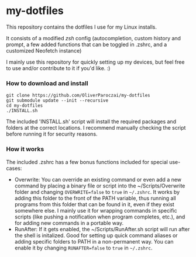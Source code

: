 # my-dotfiles

This repository contains the dotfiles I use for my Linux installs.

It consists of a modified *zsh* config (autocompletion, custom history and prompt, a few added functions that can be toggled in .zshrc, and a customized Neofetch instance)

I mainly use this repository for quickly setting up my devices, but feel free to use and/or contribute to it if you'd like. :)

### How to download and install

```
git clone https://github.com/OliverParoczai/my-dotfiles
git submodule update --init --recursive
cd my-dotfiles
./INSTALL.sh
```

The included 'INSTALL.sh' script will install the required packages and folders at the correct locations. I recommend manually checking the script before running it for security reasons.

### How it works

The included .zshrc has a few bonus functions included for special use-cases:

- Overwrite: You can override an existing command or even add a new command by placing a binary file or script into the ~/Scripts/Overwrite folder and changing `OVERWRITE=false` to `true` in `~/.zshrc`. It works by adding this folder to the front of the PATH variable, thus running all programs from this folder that can be found in it, even if they exist somewhere else. I mainly use it for wrapping commands in specific scripts (like pushing a notification when program completes, etc.), and for adding new commands in a portable way.
- RunAfter: If it gets enabled, the ~/Scripts/RunAfter.sh script will run after the shell is initalized. Good for setting up quick command aliases or adding specific folders to PATH in a non-permanent way. You can enable it by changing `RUNAFTER=false` to `true` in `~/.zshrc`.
